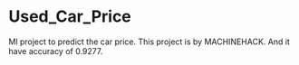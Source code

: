 # Used_Car_Price
Ml project to predict the car price. This project is by MACHINEHACK. And it have accuracy of 0.9277.
